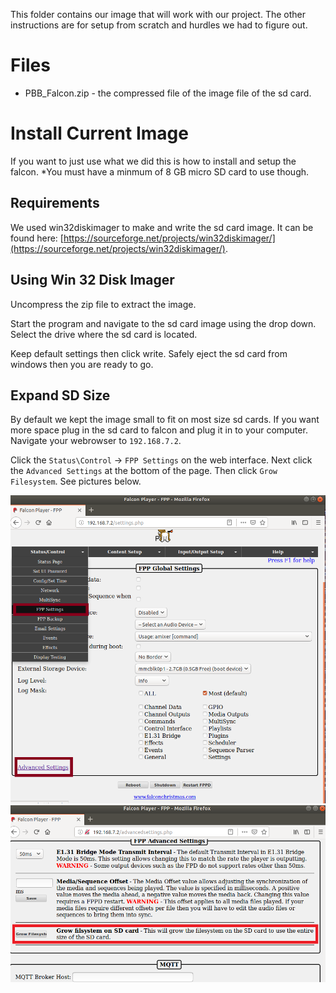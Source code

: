 This folder contains our image that will work with our project. The other instructions are for setup from scratch and hurdles we had to figure out.

# Files
* PBB_Falcon.zip - the compressed file of the image file of the sd card.

# Install Current Image
If you want to just use what we did this is how to install and setup the falcon. *You must have a minmum of 8 GB micro SD card to use though.

## Requirements
We used win32diskimager to make and write the sd card image. It can be found here: [https://sourceforge.net/projects/win32diskimager/](https://sourceforge.net/projects/win32diskimager/).

## Using Win 32 Disk Imager
Uncompress the zip file to extract the image.

Start the program and navigate to the sd card image using the drop down. Select the drive where the sd card is located.

Keep default settings then click write. Safely eject the sd card from windows then you are ready to go.

## Expand SD Size
By default we kept the image small to fit on most size sd cards. If you want more space plug in the sd card to falcon and plug it in to your computer. Navigate your webrowser to `192.168.7.2`.

Click the `Status\Control` -> `FPP Settings` on the web interface. Next click the `Advanced Settings` at the bottom of the page. Then click `Grow Filesystem`. See pictures below.

![alt text](./Pictures/settings_page.png "Falcon Expand SD Card")
![alt text](./Pictures/grow_fs.png "Grow File System")
